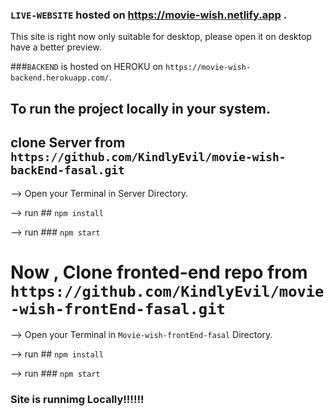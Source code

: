 ### `LIVE-WEBSITE` hosted on https://movie-wish.netlify.app .

This site is right now only suitable  for desktop, please open it on desktop have a better preview.

###`BACKEND` is hosted on HEROKU on `https://movie-wish-backend.herokuapp.com/`.


## To run the project locally in your system.

## clone Server from `https://github.com/KindlyEvil/movie-wish-backEnd-fasal.git`

--> Open your Terminal in Server Directory.

--> run ## `npm install`

--> run ### `npm start`


# Now , Clone fronted-end repo from `https://github.com/KindlyEvil/movie-wish-frontEnd-fasal.git`

--> Open your Terminal in `Movie-wish-frontEnd-fasal` Directory.

--> run ## `npm install`

--> run ### `npm start`

### Site is runnimg Locally!!!!!!
